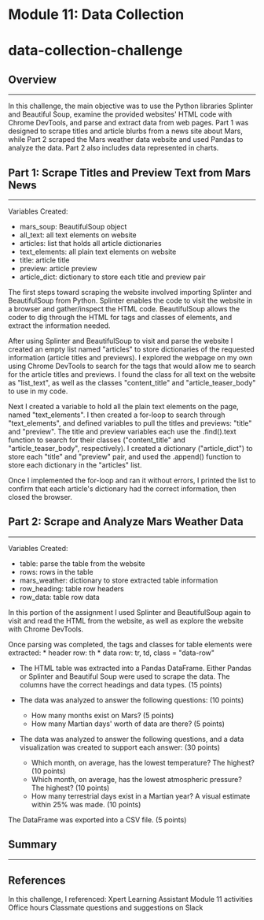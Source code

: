 # Module 11: Data Collection
# data-collection-challenge

## Overview
----
In this challenge, the main objective was to use the Python libraries Splinter and Beautiful Soup, examine the provided websites' HTML code with Chrome DevTools, and parse and extract data from web pages. Part 1 was designed to scrape titles and article blurbs from a news site about Mars, while Part 2 scraped the Mars weather data website and used Pandas to analyze the data. Part 2 also includes data represented in charts.


## Part 1: Scrape Titles and Preview Text from Mars News
----
Variables Created:
* mars_soup: BeautifulSoup object
* all_text: all text elements on website
* articles: list that holds all article dictionaries
* text_elements: all plain text elements on website
* title: article title
* preview: article preview
* article_dict: dictionary to store each title and preview pair

The first steps toward scraping the website involved importing Splinter and BeautifulSoup from Python. Splinter enables the code to visit the website in a browser and gather/inspect the HTML code. BeautifulSoup allows the coder to dig through the HTML for tags and classes of elements, and extract the information needed.

After using Splinter and BeautifulSoup to visit and parse the website I created an empty list named "articles" to store dictionaries of the requested information (article titles and previews). I explored the webpage on my own using Chrome DevTools to search for the tags that would allow me to search for the article titles and previews. I found the class for all text on the website as "list_text", as well as the classes "content_title" and "article_teaser_body" to use in my code. 

Next I created a variable to hold all the plain text elements on the page, named "text_elements". I then created a for-loop to search through "text_elements", and defined variables to pull the titles and previews: "title" and "preview". The title and preview variables each use the .find().text function to search for their classes ("content_title" and "article_teaser_body", respectively). I created a dictionary ("article_dict") to store each "title" and "preview" pair, and used the .append() function to store each dictionary in the "articles" list.

Once I implemented the for-loop and ran it without errors, I printed the list to confirm that each article's dictionary had the correct information, then closed the browser.

## Part 2: Scrape and Analyze Mars Weather Data
----
Variables Created:
* table: parse the table from the website
* rows: rows in the table
* mars_weather: dictionary to store extracted table information
* row_heading: table row headers
* row_data: table row data

In this portion of the assignment I used Splinter and BeautifulSoup again to visit and read the HTML from the website, as well as explore the website with Chrome DevTools.

Once parsing was completed, the tags and classes for table elements were extracted:
    * header row: th
    * data row: tr, td, class = "data-row"
    

* The HTML table was extracted into a Pandas DataFrame. Either Pandas or Splinter and Beautiful Soup were used to scrape the data. The columns have the correct headings and data types. (15 points)

* The data was analyzed to answer the following questions: (10 points)
    * How many months exist on Mars? (5 points)
    * How many Martian days' worth of data are there? (5 points)

* The data was analyzed to answer the following questions, and a data visualization was created to support each answer: (30 points)
    * Which month, on average, has the lowest temperature? The highest? (10 points)
    * Which month, on average, has the lowest atmospheric pressure? The highest? (10 points)
    * How many terrestrial days exist in a Martian year? A visual estimate within 25% was made. (10 points)
    
The DataFrame was exported into a CSV file. (5 points)


## Summary
----



## References
In this challenge, I referenced:
Xpert Learning Assistant
Module 11 activities
Office hours
Classmate questions and suggestions on Slack
